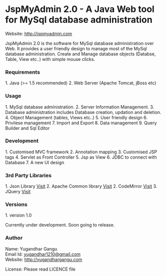 <h1>JspMyAdmin 2.0 - A Java Web tool for MySql database administration</h1>

<p>Website: <a href="http://jspmyadmin.com">http://jspmyadmin.com</a></p>
<p>JspMyAdmin 2.0 is the software for MySql database administration over Web.
It provides a user friendly design to manage most of the MySql database administration.
Create and Manage database objects (Databse, Table, View etc..) with simple mouse clicks.
</p>

<h3>Requirements</h3>
1. Java (>= 1.5 recommended)
2. Web Server (Apache Tomcat, jBoss etc)

<h3>Usage</h3>
1. MySql database administration.
2. Server Information Management.
3. Database administration includes Database creation, updation and deletion.
4. Object Management (tables, Views etc..)
5. User friendly design
6. Privilese management
7. Import and Export 
8. Data management
9. Query Builder and Sql Editor

<h3>Development</h3>
1. Customised MVC framework
2. Annotation mapping
3. Customised JSP tags
4. Servlet as Front Controller
5. Jsp as View
6. JDBC to connect with Database
7. A new UI design

<h3>3rd Party Libraries</h3>
1. Json Library <a href="http://www.json.org">Visit</a>
2. Apache Common library <a href="https://commons.apache.org">Visit</a>
2. CodeMirror <a href="https://codemirror.net">Visit</a>
3. JQuery <a href="https://jquery.com/">Visit</a>

<h3>Versions</h3>
1. version 1.0
<p>Currently under development. Soon going to release.</p>

<h3>Author</h3>
Name: Yugandhar Gangu<br>
Email Id: <a href="mailto:yugandhar1210@gmail.com">yugandhar1210@gmail.com</a><br>
Website: <a href="http://yugandhargangu.com">http://yugandhargangu.com</a><br>


License: Please read LICENCE file
